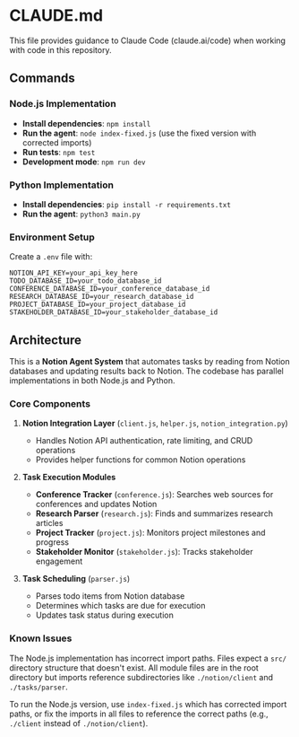 # CLAUDE.md

This file provides guidance to Claude Code (claude.ai/code) when working with code in this repository.

## Commands

### Node.js Implementation
- **Install dependencies**: `npm install`
- **Run the agent**: `node index-fixed.js` (use the fixed version with corrected imports)
- **Run tests**: `npm test`
- **Development mode**: `npm run dev`

### Python Implementation  
- **Install dependencies**: `pip install -r requirements.txt`
- **Run the agent**: `python3 main.py`

### Environment Setup
Create a `.env` file with:
```
NOTION_API_KEY=your_api_key_here
TODO_DATABASE_ID=your_todo_database_id
CONFERENCE_DATABASE_ID=your_conference_database_id
RESEARCH_DATABASE_ID=your_research_database_id
PROJECT_DATABASE_ID=your_project_database_id
STAKEHOLDER_DATABASE_ID=your_stakeholder_database_id
```

## Architecture

This is a **Notion Agent System** that automates tasks by reading from Notion databases and updating results back to Notion. The codebase has parallel implementations in both Node.js and Python.

### Core Components

1. **Notion Integration Layer** (`client.js`, `helper.js`, `notion_integration.py`)
   - Handles Notion API authentication, rate limiting, and CRUD operations
   - Provides helper functions for common Notion operations

2. **Task Execution Modules**
   - **Conference Tracker** (`conference.js`): Searches web sources for conferences and updates Notion
   - **Research Parser** (`research.js`): Finds and summarizes research articles
   - **Project Tracker** (`project.js`): Monitors project milestones and progress
   - **Stakeholder Monitor** (`stakeholder.js`): Tracks stakeholder engagement

3. **Task Scheduling** (`parser.js`)
   - Parses todo items from Notion database
   - Determines which tasks are due for execution
   - Updates task status during execution

### Known Issues

The Node.js implementation has incorrect import paths. Files expect a `src/` directory structure that doesn't exist. All module files are in the root directory but imports reference subdirectories like `./notion/client` and `./tasks/parser`.

To run the Node.js version, use `index-fixed.js` which has corrected import paths, or fix the imports in all files to reference the correct paths (e.g., `./client` instead of `./notion/client`).